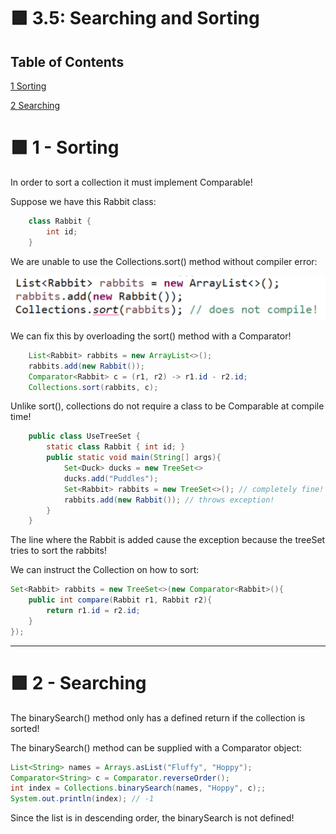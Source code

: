 <link href="../../styles.css" rel="stylesheet"></link>

# 🟪 3.5: Searching and Sorting

## Table of Contents

[1 Sorting](#sorting)

[2 Searching](#searching)

# 🟪 1 - Sorting

In order to sort a collection it must implement Comparable!

Suppose we have this Rabbit class:

```java
    class Rabbit {
        int id;
    }
```

We are unable to use the Collections.sort() method without compiler error:

![](screenshots/2023-01-07-14-52-32.png)

We can fix this by overloading the sort() method with a Comparator!

```java
    List<Rabbit> rabbits = new ArrayList<>();
    rabbits.add(new Rabbit());
    Comparator<Rabbit> c = (r1, r2) -> r1.id - r2.id;
    Collections.sort(rabbits, c);
```

Unlike sort(), collections do not require a class to be Comparable at compile time!

```java
    public class UseTreeSet {
        static class Rabbit { int id; }
        public static void main(String[] args){
            Set<Duck> ducks = new TreeSet<>
            ducks.add("Puddles");
            Set<Rabbit> rabbits = new TreeSet<>(); // completely fine!
            rabbits.add(new Rabbit()); // throws exception!
        }
    }
```

The line where the Rabbit is added cause the exception because the treeSet tries to sort the rabbits!

We can instruct the Collection on how to sort:

```java
Set<Rabbit> rabbits = new TreeSet<>(new Comparator<Rabbit>(){
    public int compare(Rabbit r1, Rabbit r2){
        return r1.id = r2.id;
    }
});
```

<hr>

# 🟪 2 - Searching

The binarySearch() method only has a defined return if the collection is sorted!

The binarySearch() method can be supplied with a Comparator object:

```java
List<String> names = Arrays.asList("Fluffy", "Hoppy");
Comparator<String> c = Comparator.reverseOrder();
int index = Collections.binarySearch(names, "Hoppy", c);;
System.out.println(index); // -1
```

Since the list is in descending order, the binarySearch is not defined!

